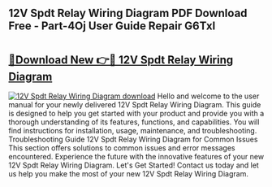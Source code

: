 ## 12V Spdt Relay Wiring Diagram PDF Download Free - Part-4Oj User Guide Repair G6Txl

# <h2><a href="http://dflq7u.blite.top/?on=12V+Spdt+Relay+Wiring+Diagram">🔗Download New 👉🔴 12V Spdt Relay Wiring Diagram</a></h2>

[![12V Spdt Relay Wiring Diagram download](https://i.imgur.com/lujVjoI.png)](http://dflq7u.blite.top/?on=12V+Spdt+Relay+Wiring+Diagram)
Hello and welcome to the user manual for your newly delivered 12V Spdt Relay Wiring Diagram. This guide is designed to help you get started with your product and provide you with a thorough understanding of its features, functions, and capabilities. You will find instructions for installation, usage, maintenance, and troubleshooting. Troubleshooting Guide 12V Spdt Relay Wiring Diagram for Common Issues This section offers solutions to common issues and error messages encountered. Experience the future with the innovative features of your new 12V Spdt Relay Wiring Diagram. Let's Get Started! Contact us today and let us help you make the most of your new 12V Spdt Relay Wiring Diagram.
